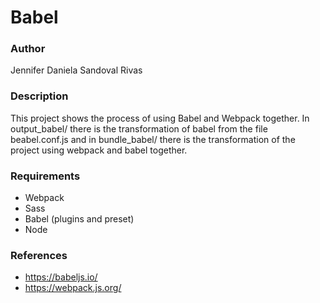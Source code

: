 # Babel
### Author

Jennifer Daniela Sandoval Rivas

### Description

This project shows the process of using Babel and Webpack together. In output_babel/ there is the transformation of babel from the file beabel.conf.js and in bundle_babel/ there is the transformation of the project using webpack and babel together.

### Requirements

- Webpack
- Sass
- Babel (plugins and preset)
- Node

### References

- https://babeljs.io/
- https://webpack.js.org/
